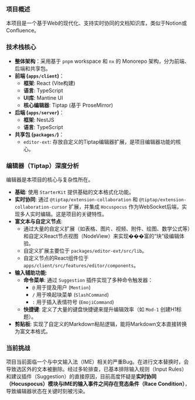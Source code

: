 ### 项目概述
本项目是一个基于Web的现代化、支持实时协同的文档知识库，类似于Notion或Confluence。

### 技术栈核心
- **整体架构**：采用基于 `pnpm` workspace 和 `nx` 的 Monorepo 架构，分为前端、后端和共享包。
- **前端 (`apps/client`)**：
    - **框架**: React (Vite构建)
    - **语言**: TypeScript
    - **UI库**: Mantine UI
    - **核心编辑器**: Tiptap (基于 ProseMirror)
- **后端 (`apps/server`)**：
    - **框架**: NestJS
    - **语言**: TypeScript
- **共享包 (`packages/`)**：
    - `editor-ext`: 存放自定义的Tiptap编辑器扩展，是项目编辑器功能的核心。

### 编辑器（Tiptap）深度分析
编辑器是本项目的核心与复杂性所在。
- **基础**: 使用 `StarterKit` 提供基础的文本格式化功能。
- **实时协同**: 通过 `@tiptap/extension-collaboration` 和 `@tiptap/extension-collaboration-cursor` 扩展，并集成 `Hocuspocus` 作为WebSocket后端，实现多人实时编辑。这是项目的关键特性。
- **富文本与自定义节点**:
    - 通过大量的自定义扩展（如表格、图片、视频、附件、绘图、数学公式等）和自定义React节点视图（NodeView）来实现���富的“块”级编辑体验。
    - 自定义扩展主要位于 `packages/editor-ext/src/lib`。
    - 自定义节点的React组件位于 `apps/client/src/features/editor/components`。
- **输入辅助功能**:
    - **命令菜单**: 通过 `Suggestion` 插件实现了多种命令触发器：
        - `@` 用于提及用户 (`Mention`)
        - `/` 用于唤起块菜单 (`SlashCommand`)
        - `:` 用于插入表情符号 (`EmojiCommand`)
    - **快捷键**: 定义了大量的键盘快捷键来提升编辑效率（如 `Mod-1` 创建H1标题）。
- **剪贴板**: 实现了自定义的Markdown粘贴逻辑，能将Markdown文本直接转换为富文本格式。

### 当前挑战
项目当前面临一个与中文输入法（IME）相关的严重Bug。在进行文本替换时，会导致选区外的文本被删除。经过多轮排查，已基本排除输入规则（Input Rules）和建议插件（Suggestion）的直接原因，目前高度怀疑是**实时协同（Hocuspocus）模块与IME的输入事件之间存在竞态条件（Race Condition）**，导致编辑器状态在关键时刻被污染。